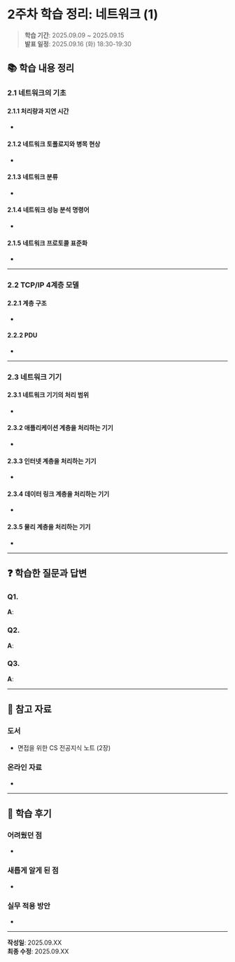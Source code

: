 # 2주차 학습 정리: 네트워크 (1)

> **학습 기간**: 2025.09.09 ~ 2025.09.15  
> **발표 일정**: 2025.09.16 (화) 18:30-19:30

## 📚 학습 내용 정리

### 2.1 네트워크의 기초

#### 2.1.1 처리량과 지연 시간
- 

#### 2.1.2 네트워크 토폴로지와 병목 현상
- 

#### 2.1.3 네트워크 분류
- 

#### 2.1.4 네트워크 성능 분석 명령어
- 

#### 2.1.5 네트워크 프로토콜 표준화
- 

---

### 2.2 TCP/IP 4계층 모델

#### 2.2.1 계층 구조
- 

#### 2.2.2 PDU
- 

---

### 2.3 네트워크 기기

#### 2.3.1 네트워크 기기의 처리 범위
- 

#### 2.3.2 애플리케이션 계층을 처리하는 기기
- 

#### 2.3.3 인터넷 계층을 처리하는 기기
- 

#### 2.3.4 데이터 링크 계층을 처리하는 기기
- 

#### 2.3.5 물리 계층을 처리하는 기기
- 

---

## ❓ 학습한 질문과 답변

### Q1. 
**A**: 

### Q2. 
**A**: 

### Q3. 
**A**: 

---

## 🔗 참고 자료

### 도서
- 면접을 위한 CS 전공지식 노트 (2장)

### 온라인 자료
- 

---

## 📝 학습 후기

### 어려웠던 점
- 

### 새롭게 알게 된 점
- 

### 실무 적용 방안
- 

---

**작성일**: 2025.09.XX  
**최종 수정**: 2025.09.XX
